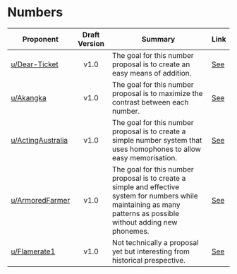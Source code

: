 # Numbers

| Proponent                                     | Draft Version | Summary                                                                                                                            | Link                                                                                                              |
| --------------------------------------------- | :-----------: | ---------------------------------------------------------------------------------------------------------------------------------- | ----------------------------------------------------------------------------------------------------------------- |
| [u/Dear-Ticket](https://www.reddit.com/u/Dear-Ticket) |     v1.0      | The goal for this number proposal is to create an easy means of addition. | [See](https://www.reddit.com/r/EncapsulatedLanguage/comments/hxucuh/names_of_numbers/) |
| [u/Akangka](https://www.reddit.com/u/Akangka) |     v1.0      | The goal for this number proposal is to maximize the contrast between each number. | [See](https://www.reddit.com/r/EncapsulatedLanguage/comments/hxlmul/number_system_proposal/) |
| [u/ActingAustralia](https://www.reddit.com/u/ActingAustralia) |     v1.0      | The goal for this number proposal is to create a simple number system that uses homophones to allow easy memorisation. | [See](https://www.reddit.com/r/EncapsulatedLanguage/comments/hxdfn8/evildeas_number_word_proposal/) |
| [u/ArmoredFarmer](https://www.reddit.com/u/ArmoredFarmer) |     v1.0      | The goal for this number proposal is to create a simple and effective system for numbers while maintaining as many patterns as possible without adding new phonemes. | [See](https://www.reddit.com/r/EncapsulatedLanguage/comments/hwuz8b/simplistic_number_proposal/) |
| [u/Flamerate1](https://www.reddit.com/u/Flamerate1) |     v1.0      | Not technically a proposal yet but interesting from historical prespective. | [See](https://www.reddit.com/r/EncapsulatedLanguage/comments/hw2goh/the_basic_number_system_with_phonology_changes_f1/) |

